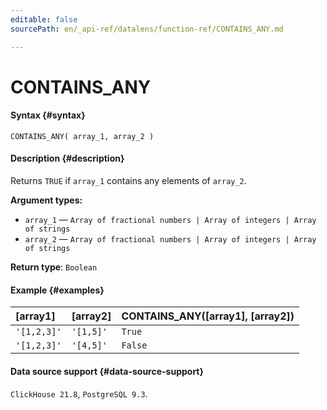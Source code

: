 ```yaml
---
editable: false
sourcePath: en/_api-ref/datalens/function-ref/CONTAINS_ANY.md

---
```


# CONTAINS_ANY



#### Syntax {#syntax}


```
CONTAINS_ANY( array_1, array_2 )
```

#### Description {#description}
Returns `TRUE` if `array_1` contains any elements of `array_2`.

**Argument types:**
- `array_1` — `Array of fractional numbers | Array of integers | Array of strings`
- `array_2` — `Array of fractional numbers | Array of integers | Array of strings`


**Return type**: `Boolean`

#### Example {#examples}



| **[array1]**   | **[array2]**   | **CONTAINS_ANY([array1], [array2])**   |
|:---------------|:---------------|:---------------------------------------|
| `'[1,2,3]'`    | `'[1,5]'`      | `True`                                 |
| `'[1,2,3]'`    | `'[4,5]'`      | `False`                                |




#### Data source support {#data-source-support}

`ClickHouse 21.8`, `PostgreSQL 9.3`.
